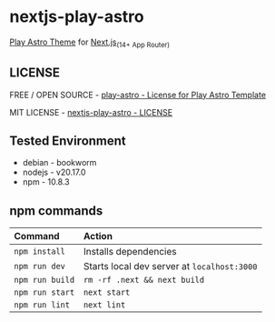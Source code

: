 # nextjs-play-astro

[Play Astro Theme](https://github.com/TailGrids/play-astro) for [Next.js](https://nextjs.org/)<sub>(14+ App Router)</sub>

## LICENSE

FREE / OPEN SOURCE - [play-astro - License for Play Astro Template](https://github.com/TailGrids/play-astro?tab=readme-ov-file#-license-for-play-astro-template)

MIT LICENSE - [nextjs-play-astro - LICENSE](https://github.com/luasenvy/nextjs-play-astro/blob/main/LICENSE)

## Tested Environment

- debian - bookworm
- nodejs - v20.17.0
- npm - 10.8.3

## npm commands

| Command                | Action                                             |
| :--------------------- | :------------------------------------------------- |
| `npm install`          | Installs dependencies                              |
| `npm run dev`          | Starts local dev server at `localhost:3000`        |
| `npm run build`        | `rm -rf .next && next build`                       |
| `npm run start`        | `next start`                                       |
| `npm run lint`         | `next lint`                                        |
